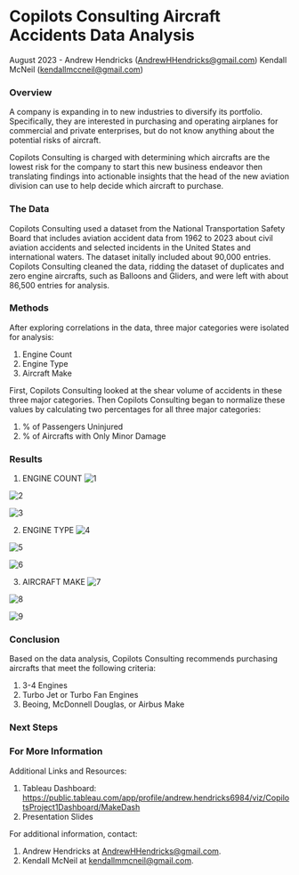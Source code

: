 # Copilots Consulting Aircraft Accidents Data Analysis 

August 2023 - 
Andrew Hendricks (AndrewHHendricks@gmail.com)
Kendall McNeil (kendallmccneil@gmail.com)

### Overview 

A company is expanding in to new industries to diversify its portfolio. Specifically, they are interested in purchasing and operating airplanes for commercial and private enterprises, but do not know anything about the potential risks of aircraft. 

Copilots Consulting is charged with determining which aircrafts are the lowest risk for the company to start this new business endeavor then translating findings into actionable insights that the head of the new aviation division can use to help decide which aircraft to purchase.

### The Data

Copilots Consulting used a dataset from the National Transportation Safety Board that includes aviation accident data from 1962 to 2023 about civil aviation accidents and selected incidents in the United States and international waters. The dataset initally included about 90,000 entries. Copilots Consulting cleaned the data, ridding the dataset of duplicates and zero engine aircrafts, such as Balloons and Gliders, and were left with about 86,500 entries for analysis.  

### Methods

After exploring correlations in the data, three major categories were isolated for analysis:
1. Engine Count
2. Engine Type
3. Aircraft Make

First, Copilots Consulting looked at the shear volume of accidents in these three major categories. Then Copilots Consulting began to normalize these values by calculating two percentages for all three major categories:
1. % of Passengers Uninjured
2. % of Aircrafts with Only Minor Damage

### Results

1. ENGINE COUNT
![1](https://github.com/ahendricks2/dsc-phase-1-project-v3/assets/139075900/7e46ef87-8635-453c-ae96-db703f93ebad)

![2](https://github.com/ahendricks2/dsc-phase-1-project-v3/assets/139075900/10467477-16b5-487a-ab16-1afa540ec733)

![3](https://github.com/ahendricks2/dsc-phase-1-project-v3/assets/139075900/a68a28e5-cf67-4745-bd70-dbe0ea751a6e)

2. ENGINE TYPE
![4](https://github.com/ahendricks2/dsc-phase-1-project-v3/assets/139075900/316c9d5e-1179-44ea-96bc-8150e995d5c8)

![5](https://github.com/ahendricks2/dsc-phase-1-project-v3/assets/139075900/dc4a5382-51e5-411a-a8a3-c9e7f1e2ea45)

![6](https://github.com/ahendricks2/dsc-phase-1-project-v3/assets/139075900/de6f2f1a-75e6-4f87-b77d-3559321863cf)

3. AIRCRAFT MAKE
![7](https://github.com/ahendricks2/dsc-phase-1-project-v3/assets/139075900/8fc01feb-6a94-40f2-9eaf-5a759e8b1111)

![8](https://github.com/ahendricks2/dsc-phase-1-project-v3/assets/139075900/68992100-8090-4848-800a-e91b4041ad3a)

![9](https://github.com/ahendricks2/dsc-phase-1-project-v3/assets/139075900/7f756a55-2b20-4d07-9d2c-e9b962b2e494)

### Conclusion
Based on the data analysis, Copilots Consulting recommends purchasing aircrafts that meet the following criteria:
1. 3-4 Engines
2. Turbo Jet or Turbo Fan Engines
3. Beoing, McDonnell Douglas, or Airbus Make

### Next Steps

### For More Information
Additional Links and Resources: 
1. Tableau Dashboard: https://public.tableau.com/app/profile/andrew.hendricks6984/viz/CopilotsProject1Dashboard/MakeDash
2. Presentation Slides

For additional information, contact:
1. Andrew Hendricks at AndrewHHendricks@gmail.com. 
2. Kendall McNeil at kendallmmcneil@gmail.com. 
